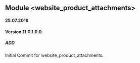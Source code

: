 ## Module <website_product_attachments>

#### 25.07.2019
#### Version 11.0.1.0.0
##### ADD
Initial Commit for website_product_attachments.
